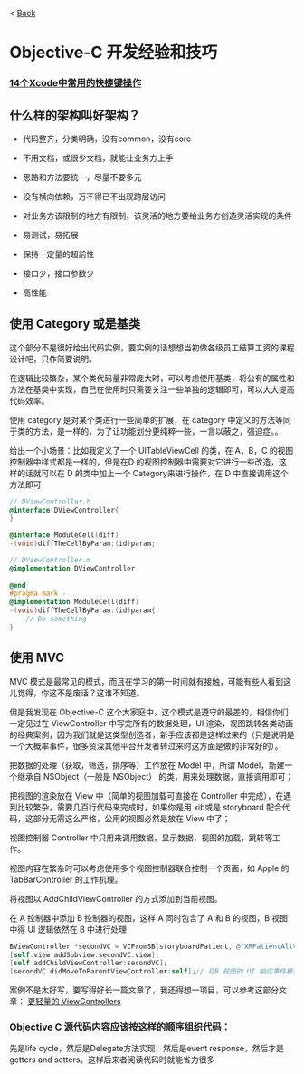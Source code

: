 < [Back](README.md)

Objective-C 开发经验和技巧
======================

### [14个Xcode中常用的快捷键操作](http://www.cocoachina.com/ios/20141224/10752.html)  


## 什么样的架构叫好架构？

   * 代码整齐，分类明确，没有common，没有core

   * 不用文档，或很少文档，就能让业务方上手

   * 思路和方法要统一，尽量不要多元

   * 没有横向依赖，万不得已不出现跨层访问

   * 对业务方该限制的地方有限制，该灵活的地方要给业务方创造灵活实现的条件

   * 易测试，易拓展

   * 保持一定量的超前性

   * 接口少，接口参数少

   * 高性能


## 使用 Category 或是基类

这个部分不是很好给出代码实例，要实例的话想想当初做各级员工结算工资的课程设计吧，只作简要说明。

在逻辑比较繁杂，某个类代码量非常庞大时，可以考虑使用基类，将公有的属性和方法在基类中实现，自己在使用时只需要关注一些单独的逻辑即可，可以大大提高代码效率。

使用 category 是对某个类进行一些简单的扩展，在 category 中定义的方法等同于类的方法，是一样的，为了让功能划分更纯粹一些，一言以蔽之，强迫症。。

给出一个小场景：比如我定义了一个 UITableViewCell 的类，在 A，B，C 的视图控制器中样式都是一样的，但是在D 的视图控制器中需要对它进行一些改造，这样的话就可以在 D 的类中加上一个 Category来进行操作，在 D 中直接调用这个方法即可

```Objective-C
// DViewController.h
@interface DViewController{
}
 
@interface ModuleCell(diff)
-(void)diffTheCellByParam:(id)param;

// DViewController.m
@implementation DViewController
 
@end
#pragma mark - 
@implementation ModuleCell(diff)
-(void)diffTheCellByParam:(id)param{
    // Do something
}
```


## 使用 MVC
MVC 模式是最常见的模式，而且在学习的第一时间就有接触，可能有些人看到这儿觉得，你这不是废话？这谁不知道。

但是我发现在 Objective-C 这个大家庭中，这个模式是遵守的最差的，相信你们一定见过在 ViewController 中写完所有的数据处理，UI 渲染，视图跳转各类动画的经典案例，因为我们就是这类型创造者，新手应该都是这样过来的（只是说明是一个大概率事件，很多资深其他平台开发者转过来时这方面是做的非常好的）。

把数据的处理（获取，筛选，排序等）工作放在 Model 中，所谓 Model，新建一个继承自 NSObject（一般是 NSObject） 的类，用来处理数据，直接调用即可；

把视图的渲染放在 View 中（简单的视图加载可直接在 Controller 中完成），在遇到比较繁杂，需要几百行代码来完成时，如果你是用 xib或是 storyboard 配合代码，这部分无需这么严格，公用的视图必然是放在 View 中了；

视图控制器 Controller 中只用来调用数据，显示数据，视图的加载，跳转等工作。

视图内容在繁杂时可以考虑使用多个视图控制器联合控制一个页面，如 Apple 的 TabBarController 的工作机理。

将视图以 AddChildViewController 的方式添加到当前视图。

在 A 控制器中添加 B 控制器的视图，这样 A 同时包含了 A 和 B 的视图，B 视图中得 UI 逻辑依然在 B 中进行处理

```Objective-C
BViewController *secondVC = VCFromSB(storyboardPatient, @"XRPatientAllVC");
[self.view addSubview:secondVC.view];
[self addChildViewController:secondVC];
[secondVC didMoveToParentViewController:self];// 将B 视图的 UI 响应事件移到 A 中，如果不这样操作，只要点击B 视图中得按钮或是滚动 table 就会崩溃

```

案例不是太好写，要写得好长一篇文章了，我还得想一项目，可以参考这部分文章：
[更轻量的 ViewControllers](http://objccn.io/issue-1/)  

### Objective C 源代码内容应该按这样的顺序组织代码：
先是life cycle，然后是Delegate方法实现，然后是event response，然后才是getters and setters。这样后来者阅读代码时就能省力很多
